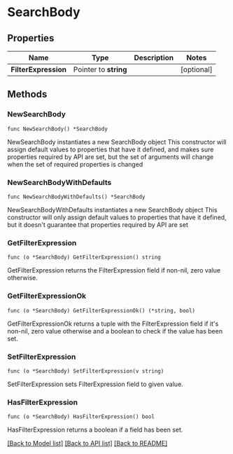 # SearchBody

## Properties

Name | Type | Description | Notes
------------ | ------------- | ------------- | -------------
**FilterExpression** | Pointer to **string** |  | [optional] 

## Methods

### NewSearchBody

`func NewSearchBody() *SearchBody`

NewSearchBody instantiates a new SearchBody object
This constructor will assign default values to properties that have it defined,
and makes sure properties required by API are set, but the set of arguments
will change when the set of required properties is changed

### NewSearchBodyWithDefaults

`func NewSearchBodyWithDefaults() *SearchBody`

NewSearchBodyWithDefaults instantiates a new SearchBody object
This constructor will only assign default values to properties that have it defined,
but it doesn't guarantee that properties required by API are set

### GetFilterExpression

`func (o *SearchBody) GetFilterExpression() string`

GetFilterExpression returns the FilterExpression field if non-nil, zero value otherwise.

### GetFilterExpressionOk

`func (o *SearchBody) GetFilterExpressionOk() (*string, bool)`

GetFilterExpressionOk returns a tuple with the FilterExpression field if it's non-nil, zero value otherwise
and a boolean to check if the value has been set.

### SetFilterExpression

`func (o *SearchBody) SetFilterExpression(v string)`

SetFilterExpression sets FilterExpression field to given value.

### HasFilterExpression

`func (o *SearchBody) HasFilterExpression() bool`

HasFilterExpression returns a boolean if a field has been set.


[[Back to Model list]](../README.md#documentation-for-models) [[Back to API list]](../README.md#documentation-for-api-endpoints) [[Back to README]](../README.md)



